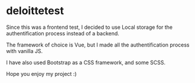 # deloittetest

Since this was a frontend test, I decided to use Local storage for the authentification process instead of a backend.

The framework of choice is Vue, but I made all the authentification process with vanilla JS.

I have also used Bootstrap as a CSS framework, and some SCSS.

Hope you enjoy my project :)
